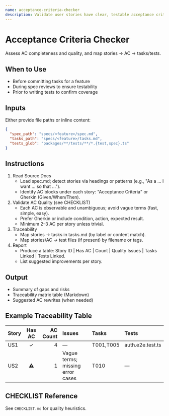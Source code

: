 ```yaml
---
name: acceptance-criteria-checker
description: Validate user stories have clear, testable acceptance criteria and produce a traceability matrix to tasks/tests. Use on specs before implementation.
---
```


# Acceptance Criteria Checker

Assess AC completeness and quality, and map stories → AC → tasks/tests.

## When to Use

- Before committing tasks for a feature
- During spec reviews to ensure testability
- Prior to writing tests to confirm coverage

## Inputs

Either provide file paths or inline content:

```json
{
  "spec_path": "specs/<feature>/spec.md",
  "tasks_path": "specs/<feature>/tasks.md",
  "tests_glob": "packages/**/tests/**/*.{test,spec}.ts"
}
```

## Instructions

1. Read Source Docs
   - Load spec.md; detect stories via headings or patterns (e.g., "As a ... I want ... so that ...").
   - Identify AC blocks under each story: "Acceptance Criteria" or Gherkin (Given/When/Then).
2. Validate AC Quality (see CHECKLIST)
   - Each AC is observable and unambiguous; avoid vague terms (fast, simple, easy).
   - Prefer Gherkin or include condition, action, expected result.
   - Minimum 2–3 AC per story unless trivial.
3. Traceability
   - Map stories → tasks in tasks.md (by label or content match).
   - Map stories/AC → test files (if present) by filename or tags.
4. Report
   - Produce a table: Story ID | Has AC | Count | Quality Issues | Tasks Linked | Tests Linked.
   - List suggested improvements per story.

## Output

- Summary of gaps and risks
- Traceability matrix table (Markdown)
- Suggested AC rewrites (when needed)

## Example Traceability Table

| Story | Has AC | AC Count | Issues | Tasks | Tests |
| :--- | :---: | ---: | :--- | :--- | :--- |
| US1 | ✓ | 4 | — | T001,T005 | auth.e2e.test.ts |
| US2 | ⚠ | 1 | Vague terms; missing error cases | T010 | — |

## CHECKLIST Reference

See `CHECKLIST.md` for quality heuristics.

